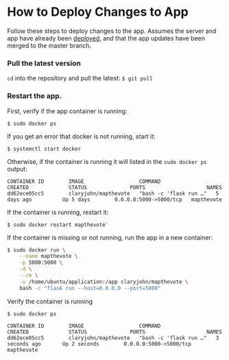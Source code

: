 # How to Deploy Changes to App

Follow these steps to deploy changes to the app. Assumes the server and app have already been [deployed](https://github.com/codyschank/application/blob/master/deploy.md), and that the app updates have been merged to the master branch.


### Pull the latest version

`cd` into the repository and pull the latest: `$ git pull`


### Restart the app.

First, verify if the app container is running:
```
$ sudo docker ps
```

If you get an error that docker is not running, start it:

```
$ systemctl start docker
```

Otherwise, if the container is running it will listed in the `sudo docker ps` output:

```
CONTAINER ID        IMAGE                  COMMAND                  CREATED             STATUS              PORTS                    NAMES
dd62ece05cc5        claryjohn/mapthevote   "bash -c 'flask run …"   5 days ago          Up 5 days        0.0.0.0:5000->5000/tcp   mapthevote
```

If the container is running, restart it:

```
$ sudo docker restart mapthevote`
```

If the container is missing or not running, run the app in a new container:

```bash
$ sudo docker run \
    --name mapthevote \
    -p 5000:5000 \
    -d \
    --rm \
    -v /home/ubuntu/application:/app claryjohn/mapthevote \
    bash -c "flask run --host=0.0.0.0 --port=5000"
```

Verify the container is running

```
$ sudo docker ps

CONTAINER ID        IMAGE                  COMMAND                  CREATED             STATUS              PORTS                    NAMES
dd62ece05cc5        claryjohn/mapthevote   "bash -c 'flask run …"   3 seconds ago       Up 2 seconds        0.0.0.0:5000->5000/tcp   mapthevote
```
